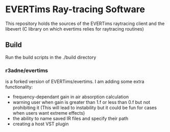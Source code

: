 # EVERTims Ray-tracing Software

This repository holds the sources of the EVERTims raytracing client and the libevert (C library on which evertims relies for raytracing routines)

## Build

Run the build scripts in the ./build directory


### r3adne/evertims
is a forked version of EVERTims/evertims. I am adding some extra functionality:

* frequency-dependant gain in air absorption calculation
* warning user when gain is greater than 1.f or less than 0.f but not prohibiting it (This will lead to instability but it could be fun for cases when users want extreme effects)
* the ability to name saved IR files and specify their path
* creating a host VST plugin
